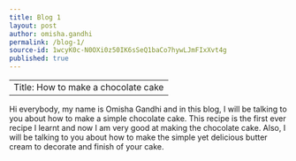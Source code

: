 ```yaml
---
title: Blog 1
layout: post
author: omisha.gandhi
permalink: /blog-1/
source-id: 1wcyK0c-N0OXi0z50IK6sSeQ1baCo7hywLJmFIxXvt4g
published: true
---
```

<table>
  <tr>
    <td>Title: How to make a chocolate cake </td>
  </tr>
  </table>
  <tr>
  <tr>
  </table>
    <td>Hi everybody, my name is Omisha Gandhi and in this blog, I will be talking to you about how to make a simple chocolate cake. This recipe is the first ever recipe I learnt and now I am very good at making the chocolate cake. Also, I will be talking to you about how to make the simple yet delicious butter cream to decorate and finish of your cake.</td>
  </tr>
  </tr>
</table>
